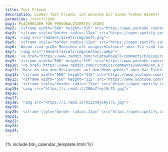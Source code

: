 ```yaml
---
title: Test Friend
description: Lieber Test Friend, ich wünsche dir einen frohen Advent!
permalink: /testfriend
day1: PLACEHOLDER FÜR PERSONALISIERTES VIDEO
day2: '<iframe width="560" height="315" src="https://www.youtube.com/embed/dQw4w9WgXcQ" title="YouTube video player" frameborder="0" allow="accelerometer; clipboard-write; encrypted-media; gyroscope; picture-in-picture" allowfullscreen></iframe>'
day3: '<iframe style="border-radius:12px" src="https://open.spotify.com/embed/track/7v1XOSPvXC9Tir8xWAmHGw?utm_source=generator" width="100%" height="380" frameBorder="0" allowfullscreen="" allow="autoplay; clipboard-write; encrypted-media; fullscreen; picture-in-picture" loading="lazy"></iframe>'
day4: '<img src="/advent/assets/img/moth.png">'
day5: '<iframe style="border-radius:12px" src="https://open.spotify.com/embed/track/4JjPEOCqAsLBZ9VJYfhxlX?utm_source=generator" width="100%" height="380" frameBorder="0" allowfullscreen="" allow="autoplay; clipboard-write; encrypted-media; fullscreen; picture-in-picture" loading="lazy"></iframe>'
day6: 'Warum sind große Menschen oft ausgeschlafener? <br> Sie sind länger im Bett.'
day7: '<img src="/advent/assets/img/centaur.webp">'
day8: '<a href="https://www.reddit.com/r/Catswhoyell/comments/b7p1sq/rububububu/">Klick für Cutie</a>'
day9: '<iframe width="560" height="315" src="https://www.youtube.com/embed/CXPAAI3Q9wA" title="YouTube video player" frameborder="0" allow="accelerometer; autoplay; clipboard-write; encrypted-media; gyroscope; picture-in-picture" allowfullscreen></iframe>'
day10: "<a href='https://www.reddit.com/r/comics/comments/w9vv4o/on_a_mission_oc/'>Klick für Emotionen</a>"
day11: "Hast du von dem Restaurant auf dem Mond gehört? <br> Das Essen soll richtig gut sein aber das Restaurant hat keine Atmosphäre."
day12: '<iframe width="560" height="315" src="https://www.youtube.com/embed/J1A6rwZ6R-k" title="YouTube video player" frameborder="0" allow="accelerometer; autoplay; clipboard-write; encrypted-media; gyroscope; picture-in-picture" allowfullscreen></iframe>'
day13: '<iframe width="560" height="315" src="https://www.youtube.com/embed/tH_dfASP0UI" title="YouTube video player" frameborder="0" allow="accelerometer; autoplay; clipboard-write; encrypted-media; gyroscope; picture-in-picture" allowfullscreen></iframe>'
day14: '<iframe style="border-radius:12px" src="https://open.spotify.com/embed/track/5ubvP9oKmxLUVq506fgLhk?utm_source=generator" width="100%" height="380" frameBorder="0" allowfullscreen="" allow="autoplay; clipboard-write; encrypted-media; fullscreen; picture-in-picture" loading="lazy"></iframe>'
day15: '<img src="https://i.redd.it/206u7feyl8r71.jpg">'
day16:
day17:
day18: '<img src="https://i.redd.it/hz2zn9yc9yl71.jpg">'
day19:
day20: '<iframe style="border-radius:12px" src="https://open.spotify.com/embed/track/3vkQ5DAB1qQMYO4Mr9zJN6?utm_source=generator" width="100%" height="380" frameBorder="0" allowfullscreen="" allow="autoplay; clipboard-write; encrypted-media; fullscreen; picture-in-picture" loading="lazy"></iframe>'
day21:
day22:
day23:
day24:
---
```


<!-- {% include calendar_template.html %} -->
{% include btn_calendar_template.html %}
